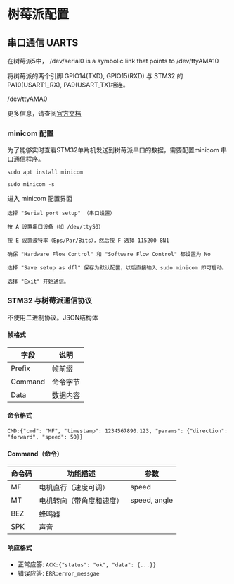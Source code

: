 # 树莓派配置

## 串口通信 UARTS

在树莓派5中， /dev/serial0 is a symbolic link that points to /dev/ttyAMA10

将树莓派的两个引脚 GPIO14(TXD), GPIO15(RXD) 与 STM32 的 PA10(USART1_RX), PA9(USART_TX)相连。

/dev/ttyAMA0

更多信息，请查阅[官方文档](https://www.raspberrypi.com/documentation/computers/configuration.html#configure-uarts)

### minicom 配置

为了能够实时查看STM32单片机发送到树莓派串口的数据，需要配置minicom 串口通信程序。

```shell
sudo apt install minicom

sudo minicom -s
```

进入 minicom 配置界面

```
选择 "Serial port setup" （串口设置）

按 A 设置串口设备（如 /dev/ttyS0）

按 E 设置波特率（Bps/Par/Bits），然后按 F 选择 115200 8N1

确保 "Hardware Flow Control" 和 "Software Flow Control" 都设置为 No

选择 "Save setup as dfl" 保存为默认配置，以后直接输入 sudo minicom 即可启动。

选择 "Exit" 开始通信。
```

### STM32 与树莓派通信协议

不使用二进制协议。JSON结构体

#### 帧格式

| 字段      | 说明         |
|-----------|--------------|
| Prefix    | 帧前缀       |
| Command   | 命令字节     |
| Data      | 数据内容     |


#### 命令格式

```
CMD:{"cmd": "MF", "timestamp": 1234567890.123, "params": {"direction": "forward", "speed": 50}}
```
#### Command（命令）

| 命令码  | 功能描述                    | 参数  |
|--------|-----------------------------|--------|
| MF   | 电机直行（速度可调）         |  speed   |
| MT   | 电机转向（带角度和速度）     | speed, angle   |
| BEZ   | 蜂鸣器                      |    |
| SPK   | 声音                        |    |

#### 响应格式

- 正常应答: `ACK:{"status": "ok", "data": {...}}`
- 错误应答: `ERR:error_messgae`


